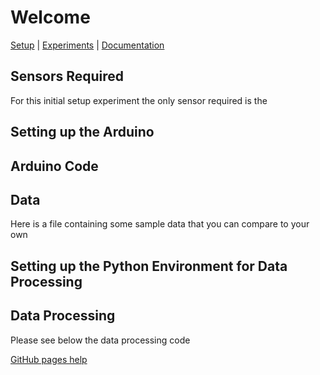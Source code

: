 # Welcome

[Setup]() | [Experiments]() | [Documentation]()

## Sensors Required

For this initial setup experiment the only sensor required is the 

## Setting up the Arduino

## Arduino Code

## Data 

Here is a file containing some sample data that you can compare to your own

## Setting up the Python Environment for Data Processing 

## Data Processing

Please see below the data processing code

[GitHub pages help](./help.md)

